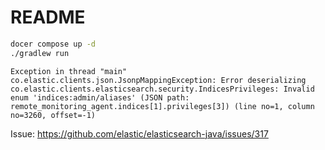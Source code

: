 # README

```bash
docer compose up -d
./gradlew run
```

```
Exception in thread "main" co.elastic.clients.json.JsonpMappingException: Error deserializing co.elastic.clients.elasticsearch.security.IndicesPrivileges: Invalid enum 'indices:admin/aliases' (JSON path: remote_monitoring_agent.indices[1].privileges[3]) (line no=1, column no=3260, offset=-1)
```

Issue: https://github.com/elastic/elasticsearch-java/issues/317